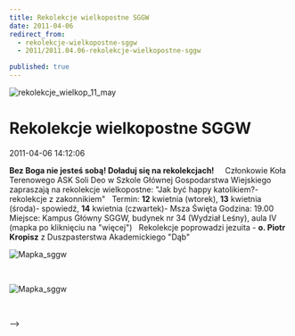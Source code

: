 ```yaml
---
title: Rekolekcje wielkopostne SGGW
date: 2011-04-06
redirect_from: 
  - rekolekcje-wielkopostne-sggw
  - 2011/2011.04.06-rekolekcje-wielkopostne-sggw

published: true
---
```



![rekolekcje_wielkop_11_may](images/stories/rekolekcje_wielkop_11_may.jpg)

# Rekolekcje wielkopostne SGGW

<time>2011-04-06 14:12:06</time>


**Bez Boga nie jesteś sobą! Doładuj się na rekolekcjach!**
 
 
Członkowie Koła Terenowego ASK Soli Deo w Szkole Głównej Gospodarstwa Wiejskiego zapraszają na rekolekcje wielkopostne:
"Jak być happy katolikiem?- rekolekcje z zakonnikiem"
 
Termin:
**12** kwietnia (wtorek),
**13** kwietnia (środa)- spowiedź,
**14** kwietnia (czwartek)- Msza Święta
Godzina: 19.00
 
Miejsce: Kampus Główny SGGW, budynek nr 34 (Wydział Leśny), aula IV (mapka po kliknięciu na "więcej")
 
Rekolekcje poprowadzi jezuita - **o. Piotr Kropisz** z Duszpasterstwa Akademickiego "Dąb"


<!--{{intro-break}}-->

![Mapka_sggw](images/stories/Mapka_sggw.jpg)


 


<!--CONTENT FROM OLD SERVER (jos before 2013): 
**Bez Boga nie jesteś sobą! Doładuj się na rekolekcjach!**
 
 
Członkowie Koła Terenowego ASK Soli Deo w Szkole Głównej Gospodarstwa Wiejskiego zapraszają na rekolekcje wielkopostne:
"Jak być happy katolikiem?- rekolekcje z zakonnikiem"
 
Termin:
**12** kwietnia (wtorek),
**13** kwietnia (środa)- spowiedź,
**14** kwietnia (czwartek)- Msza Święta
Godzina: 19.00
 
Miejsce: Kampus Główny SGGW, budynek nr 34 (Wydział Leśny), aula IV (mapka po kliknięciu na "więcej")
 
Rekolekcje poprowadzi jezuita - **o. Piotr Kropisz** z Duszpasterstwa Akademickiego "Dąb"





<!--{{intro-break}}-->




![Mapka_sggw](images/stories/Mapka_sggw.jpg)




 

-->

<!--{{json:{"created_date":"2011-04-06 14:12:06","publish_down":"0000-00-00 00:00:00","id":"119"}}}-->